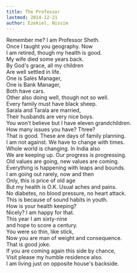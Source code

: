 ```yaml
---
title: The Professor
lastmod: 2014-12-21
author: Ezekiel, Nissim
---
```

Remember me? I am Professor Sheth.  
Once I taught you geography. Now  
I am retired, though my health is good.  
My wife died some years back.  
By God's grace, all my children  
Are well settled in life.  
One is Sales Manager,  
One is Bank Manager,  
Both have cars.  
Other also doing well, though not so well.  
Every family must have black sheep.  
Sarala and Tarala are married,  
Their husbands are very nice boys.  
You won't believe but I have eleven grandchildren.  
How many issues you have? Three?  
That is good. These are days of family planning.  
I am not against. We have to change with times.  
Whole world is changing. In India also  
We are keeping up. Our progress is progressing.  
Old values are going, new values are coming.  
Everything is happening with leaps and bounds.  
I am going out rarely, now and then  
Only, this is price of old age  
But my health is O.K. Usual aches and pains.  
No diabetes, no blood pressure, no heart attack.  
This is because of sound habits in youth.  
How is your health keeping?  
Nicely? I am happy for that.  
This year I am sixty-nine  
and hope to score a century.  
You were so thin, like stick,  
Now you are man of weight and consequence.  
That is good joke.  
If you are coming again this side by chance,  
Visit please my humble residence also.  
I am living just on opposite house's backside.


